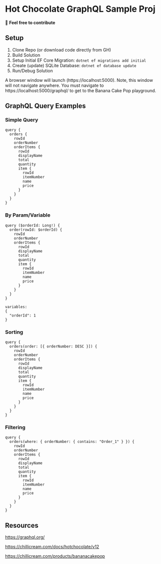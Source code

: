 # Hot Chocolate GraphQL Sample Proj

:rocket: **Feel free to contribute**

## Setup

1) Clone Repo (or download code directly from GH)
2) Build Solution
3) Setup Initial EF Core Migration: `dotnet ef migrations add initial`
4) Create (update) SQLite Database: `dotnet ef database update`
5) Run/Debug Solution

A browser window will launch (https://localhost:5000). Note, this window will not navigate anywhere. You must navigate to https://localhost:5000/graphql/ to get to the Banana Cake Pop playground.

## GraphQL Query Examples

### Simple Query
```
query {
  orders {
    rowId
    orderNumber
    orderItems {
      rowId
      displayName
      total
      quantity
      item {
        rowId
        itemNumber
        name
        price
      }
    }
  }
}
```

### By Param/Variable
```
query ($orderId: Long!) {
  order(rowId: $orderId) {
    rowId
    orderNumber
    orderItems {
      rowId
      displayName
      total
      quantity
      item {
        rowId
        itemNumber
        name
        price
      }
    }
  }
}

variables:
{
  "orderId": 1
}
```

### Sorting
```
query {
  orders(order: [{ orderNumber: DESC }]) {
    rowId
    orderNumber
    orderItems {
      rowId
      displayName
      total
      quantity
      item {
        rowId
        itemNumber
        name
        price
      }
    }
  }
}
```

### Filtering
```
query {
  orders(where: { orderNumber: { contains: "Order_1" } }) {
    rowId
    orderNumber
    orderItems {
      rowId
      displayName
      total
      quantity
      item {
        rowId
        itemNumber
        name
        price
      }
    }
  }
}
```

## Resources
https://graphql.org/

https://chillicream.com/docs/hotchocolate/v12

https://chillicream.com/products/bananacakepop
